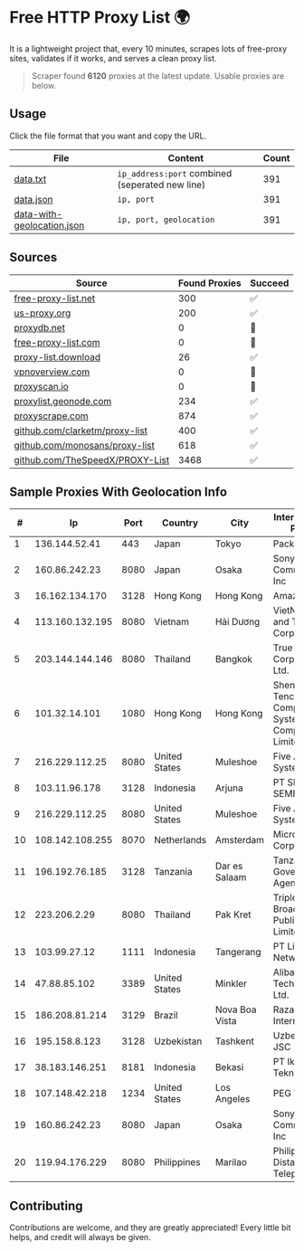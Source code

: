 
# Free HTTP Proxy List 🌍

It is a lightweight project that, every 10 minutes, scrapes lots of free-proxy sites, validates if it works, and serves a clean proxy list.


> Scraper found **6120** proxies at the latest update. Usable proxies are below.

## Usage

Click the file format that you want and copy the URL.


|File|Content|Count|
|----|-------|-----|
|[data.txt](https://raw.githubusercontent.com/themiralay/Proxy-List-World/master/data.txt)|`ip_address:port` combined (seperated new line)|391|
|[data.json](https://raw.githubusercontent.com/themiralay/Proxy-List-World/master/data.json)|`ip, port`|391|
|[data-with-geolocation.json](https://raw.githubusercontent.com/themiralay/Proxy-List-World/master/data-with-geolocation.json)|`ip, port, geolocation`|391|

## Sources

|Source|Found Proxies|Succeed|
|------|-------------|-------|
|[free-proxy-list.net](https://free-proxy-list.net)|300|✅|
|[us-proxy.org](https://www.us-proxy.org)|200|✅|
|[proxydb.net](http://proxydb.net)|0|🚫|
|[free-proxy-list.com](https://free-proxy-list.com/?page=&port=&type%5B%5D=http&type%5B%5D=https&up_time=0&search=Search)|0|🚫|
|[proxy-list.download](https://www.proxy-list.download/HTTP)|26|✅|
|[vpnoverview.com](https://vpnoverview.com/privacy/anonymous-browsing/free-proxy-servers)|0|🚫|
|[proxyscan.io](https://www.proxyscan.io)|0|🚫|
|[proxylist.geonode.com](https://proxylist.geonode.com/api/proxy-list?limit=300&page=1&sort_by=lastChecked&sort_type=desc&protocols=http,https)|234|✅|
|[proxyscrape.com](https://api.proxyscrape.com/v2/?request=displayproxies&protocol=http&timeout=10000&country=all&ssl=all&anonymity=all)|874|✅|
|[github.com/clarketm/proxy-list](https://raw.githubusercontent.com/clarketm/proxy-list/master/proxy-list-raw.txt)|400|✅|
|[github.com/monosans/proxy-list](https://raw.githubusercontent.com/monosans/proxy-list/main/proxies/http.txt)|618|✅|
|[github.com/TheSpeedX/PROXY-List](https://raw.githubusercontent.com/TheSpeedX/PROXY-List/master/http.txt)|3468|✅|


## Sample Proxies With Geolocation Info

|#|Ip|Port|Country|City|Internet Service Provider|
|-|--|----|-------|----|-------------------------|
|1|136.144.52.41|443|Japan|Tokyo|Packet Host, Inc.|
|2|160.86.242.23|8080|Japan|Osaka|Sony Network Communications Inc|
|3|16.162.134.170|3128|Hong Kong|Hong Kong|Amazon.com|
|4|113.160.132.195|8080|Vietnam|Hải Dương|VietNam Post and Telecom Corporation|
|5|203.144.144.146|8080|Thailand|Bangkok|True Internet Corporation CO. Ltd.|
|6|101.32.14.101|1080|Hong Kong|Hong Kong|Shenzhen Tencent Computer Systems Company Limited|
|7|216.229.112.25|8080|United States|Muleshoe|Five Area Systems, LLC|
|8|103.11.96.178|3128|Indonesia|Arjuna|PT SKYLINE SEMESTA|
|9|216.229.112.25|8080|United States|Muleshoe|Five Area Systems, LLC|
|10|108.142.108.255|8070|Netherlands|Amsterdam|Microsoft Corporation|
|11|196.192.76.185|3128|Tanzania|Dar es Salaam|Tanzania e-Government Agency|
|12|223.206.2.29|8080|Thailand|Pak Kret|Triple T Broadband Public Company Limited|
|13|103.99.27.12|1111|Indonesia|Tangerang|PT Lintas Network Solusi|
|14|47.88.85.102|3389|United States|Minkler|Alibaba (US) Technology Co., Ltd.|
|15|186.208.81.214|3129|Brazil|Nova Boa Vista|RazaoInfo Internet Ltda|
|16|195.158.8.123|3128|Uzbekistan|Tashkent|Uzbektelecom JSC|
|17|38.183.146.251|8181|Indonesia|Bekasi|PT Ikhlas Cipta Teknologi|
|18|107.148.42.218|1234|United States|Los Angeles|PEG TECH INC|
|19|160.86.242.23|8080|Japan|Osaka|Sony Network Communications Inc|
|20|119.94.176.229|8080|Philippines|Marilao|Philippine Long Distance Telephone Co.|



## Contributing

Contributions are welcome, and they are greatly appreciated! Every
little bit helps, and credit will always be given.

